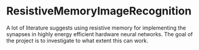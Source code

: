 # ResistiveMemoryImageRecognition
A lot of literature suggests using resistive memory for implementing the synapses in highly energy efficient hardware neural networks. The goal of the project is to investigate to what extent this can work.

